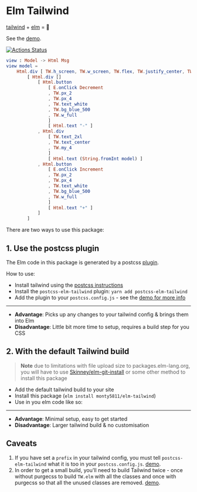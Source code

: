 # Elm Tailwind

[tailwind](https://tailwindcss.com) + [elm](http://elm-lang.org) = :rocket:

See the [demo](https://github.com/monty5811/postcss-elm-tailwind/tree/master/demo).

[![Actions Status](https://github.com/monty5811/postcss-elm-tailwind/workflows/Node%20CI/badge.svg)](https://github.com/monty5811/postcss-elm-tailwind/actions)

```elm
view : Model -> Html Msg
view model =
    Html.div [ TW.h_screen, TW.w_screen, TW.flex, TW.justify_center, TW.items_center, TW.bg_gray_200 ]
        [ Html.div []
            [ Html.button
                [ E.onClick Decrement
                , TW.px_2
                , TW.px_4
                , TW.text_white
                , TW.bg_blue_500
                , TW.w_full
                ]
                [ Html.text "-" ]
            , Html.div
                [ TW.text_2xl
                , TW.text_center
                , TW.my_4
                ]
                [ Html.text (String.fromInt model) ]
            , Html.button
                [ E.onClick Increment
                , TW.px_2
                , TW.px_4
                , TW.text_white
                , TW.bg_blue_500
                , TW.w_full
                ]
                [ Html.text "+" ]
            ]
        ]
```

There are two ways to use this package:

## 1. Use the postcss plugin

The Elm code in this package is generated by a postcss [plugin](https://github.com/monty5811/postcss-elm-tailwind).

How to use:

* Install tailwind using the [postcss instructions](https://tailwindcss.com/docs/installation/#using-tailwind-with-postcss)
* Install the `postcss-elm-tailwind` plugin: `yarn add postcss-elm-tailwind`
* Add the plugin to your `postcss.config.js` - see the [demo for more info](https://github.com/monty5811/postcss-elm-tailwind/tree/master/demo)
----

* **Advantage**: Picks up any changes to your tailwind config & brings them into Elm
* **Disadvantage**: Little bit more time to setup, requires a build step for you CSS

## 2. With the default Tailwind build

> **Note** due to limitations with file upload size to packages.elm-lang.org, you
> will have to use [Skinney/elm-git-install](https://github.com/Skinney/elm-git-install)
> or some other method to install this package

* Add the default tailwind build to your site
* Install this package (`elm install monty5811/elm-tailwind`)
* Use in you elm code like so:

----

* **Advantage**: Minimal setup, easy to get started
* **Disadvantage**: Larger tailwind build & no customisation

## Caveats

1. If you have set a `prefix` in your tailwind config, you must tell
`postcss-elm-tailwind` what it is too in your `postcss.config.js`. [demo](https://github.com/monty5811/postcss-elm-tailwind/blob/master/demo/postcss.config.js#L15).
2. In order to get a small build, you'll need to build Tailwind twice - once
without purgecss to build `TW.elm` with all the classes and once with purgecss
so that all the unused classes are removed. [demo](https://github.com/monty5811/postcss-elm-tailwind/blob/master/demo/package.json#L18).
